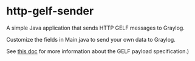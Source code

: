 # http-gelf-sender
A simple Java application that sends HTTP GELF messages to Graylog.

Customize the fields in Main.java to send your own data to Graylog.

See [this doc](http://docs.graylog.org/en/2.5/pages/gelf.html#gelf-payload-specification) for more information about the GELF payload specification.)

